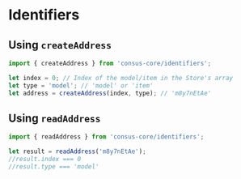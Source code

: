# Identifiers

## Using `createAddress`

```javascript
import { createAddress } from 'consus-core/identifiers';

let index = 0; // Index of the model/item in the Store's array
let type = 'model'; // 'model' or 'item'
let address = createAddress(index, type); // 'm8y7nEtAe'
```

## Using `readAddress`

```javascript
import { readAddress } from 'consus-core/identifiers';

let result = readAddress('m8y7nEtAe');
//result.index === 0
//result.type === 'model'
```
